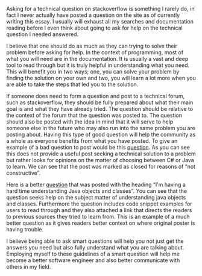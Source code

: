 Asking for a technical question on stackoverflow is something I rarely do, in fact I never actually have posted a question on the site as of currently writing this essay. I usually will exhaust all my searches and documentation reading before I even think about going to ask for help on the technical question I needed answered.

I believe that one should do as much as they can trying to solve their problem before asking for help. In the context of programming, most of what you will need are in the documentation. It is  usually a vast and deep tool to read through but it is truly helpful in understanding what you need. This will benefit you in two ways; one, you can solve your problem by finding the solution on your own and two, you will learn a lot more when you are able to take the steps that led you to the solution.

If someone does need to form a question and post to a technical forum, such as stackoverflow, they should be fully prepared about what their main goal is and what they have already tried. The question should be relative to the context of the forum that the question was posted to. The question should also be posted with the idea in mind that it will serve to help someone else in the future who may also run into the same problem you are posting about. Having this type of good question will help the community as a whole as everyone benefits from what you have posted. To give an example of a bad question to post would be this <a href=”https://stackoverflow.com/questions/6557114/should-i-learn-c-sharp-or-java”>question</a>. As you can see this does not provide a useful post seeking a technical solution to a problem but rather looks for opinions on the matter of choosing between C# or Java to learn. We can see that the post was marked as closed for reasons of “not constructive”.

Here is a better <a href=”https://stackoverflow.com/questions/3887126/im-having-a-hard-time-understanding-java-objects-and-classes”>question</a> that was posted with the heading “I'm having a hard time understanding Java objects and classes”. You can see that the question seeks help on the subject matter of understanding java objects and classes. Furthermore the question includes code snippet examples for users to read through and they also attached a link that directs the readers to previous sources they tried to learn from. This is an example of a much better question as it gives readers better context on where original poster is having trouble.

I believe being able to ask smart questions will help you not just get the answers you need but also fully understand what you are talking about. Employing myself to these guidelines of a smart question will help me become a better software engineer and also better communicate with others in my field.




